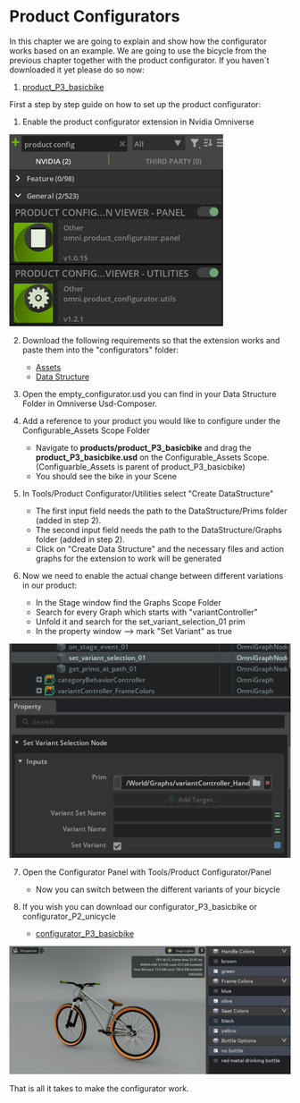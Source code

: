 # Product Configurators

In this chapter we are going to explain and show how the configurator works based on an example. We are going to use the bicycle from the previous chapter together with the product configurator. If you haven´t downloaded it yet please do so now:

1. [product_P3_basicbike](https://github.com/perfectproducts/usd_templates/blob/main/src/cycle_demo/assets/products/product_P3_basicbike.zip)

First a step by step guide on how to set up the product configurator:

1. Enable the product configurator extension in Nvidia Omniverse

![Product Configurator Extension](assets/imgs/product_config_extension.png)

2. Download the following requirements so that the extension works and paste them into the "configurators" folder:
    - [Assets](https://github.com/perfectproducts/usd_templates/blob/main/src/cycle_demo/assets/configurators/Assets.zip)
    - [Data Structure](https://github.com/perfectproducts/usd_templates/blob/main/src/cycle_demo/assets/configurators/DataStructure.zip)

3. Open the empty_configurator.usd  you can find in your Data Structure Folder in Omniverse Usd-Composer.

4. Add a reference to your product you would like to configure under the Configurable_Assets Scope Folder
    - Navigate to **products/product_P3_basicbike** and drag the **product_P3_basicbike.usd** on the Configurable_Assets Scope. (Configuarble_Assets is parent of product_P3_basicbike)
    - You should see the bike in your Scene

5. In Tools/Product Configurator/Utilities select "Create DataStructure"
    - The first input field needs the path to the DataStructure/Prims folder (added in step 2).
    - The second input field needs the path to the DataStructure/Graphs folder (added in step 2).
    - Click on "Create Data Structure" and the necessary files and action graphs for the extension to work will be generated

6.  Now we need to enable the actual change between different variations in our product:
    - In the Stage window find the Graphs Scope Folder
    - Search for every Graph which starts with "variantController"
    - Unfold it and search for the set_variant_selection_01 prim
    - In the property window --> mark "Set Variant" as true

![Set Variant](assets/imgs/setvariant.png)

7. Open the Configurator Panel with Tools/Product Configurator/Panel
    - Now you can switch between the different variants of your bicycle 

8. If you wish you can download our configurator_P3_basicbike or configurator_P2_unicycle
    - [configurator_P3_basicbike](https://github.com/perfectproducts/usd_templates/raw/main/src/cycle_demo/assets/configurators/configurator_P3_basicbike.usd)

![Configurator Basicbike](assets/imgs/configurator_P3_basicbike.png)

That is all it takes to make the configurator work.